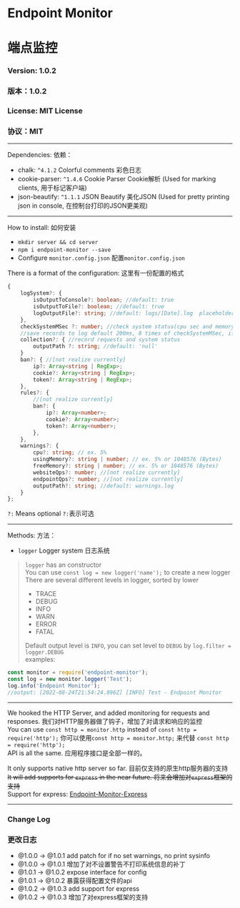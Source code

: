 # Endpoint Monitor
# 端点监控
### Version: 1.0.2
### 版本：1.0.2
### License: MIT License
### 协议：MIT
- - -
Dependencies: 依赖：  
- chalk: `^4.1.2` Colorful comments 彩色日志
- cookie-parser: `^1.4.6` Cookie Parser Cookie解析 (Used for marking clients, 用于标记客户端)
- json-beautify: `^1.1.1` JSON Beautify 美化JSON (Used for pretty printing json in console, 在控制台打印的JSON更美观)

- - -
How to install: 如何安装  
- `mkdir server && cd server`
- `npm i endpoint-monitor --save`
- Configure `monitor.config.json` 配置`monitor.config.json`

There is a format of the configuration: 这里有一份配置的格式
```typescript
{
    logSystem?: {
        isOutputToConsole?: boolean; //default: true
        isOutputToFile?: boolean; //default: true
        logOutputFile?: string; //default: logs/[Date].log  placeholders: [Date] [Hour] [Minute]
    },
    checkSystemMSec ?: number; //check system status(cpu sec and memory usage) per ms, default: 25
    //save records to log default 200ms, 8 times of checkSystemMSec, if no warnings
    collection?: { //record requests and system status
        outputPath ?: string; //default: 'null'
    }
    ban?: { //[not realize currently]
        ip?: Array<string | RegExp>;
        cookie?: Array<string | RegExp>;
        token?: Array<string | RegExp>;
    },
    rules?: {
        //[not realize currently]
        ban?: {
            ip?: Array<number>;
            cookie?: Array<number>;
            token?: Array<number>;
        },
    },
    warnings?: {
        cpu?: string; // ex. 5%
        usingMemory?: string | number; // ex. 5% or 1048576 (Bytes)
        freeMemory?: string | number; // ex. 5% or 1048576 (Bytes)
        websiteQps?: number; //[not realize currently]
        endpointQps?: number; //[not realize currently]
        outputPath?: string; //default: warnings.log
    }
};
```
`?:` Means optional `?:`表示可选
- - - 
Methods: 方法：   
- `logger` Logger system 日志系统
> `logger` has an constructor  
> You can use `const log = new logger('name');` to create a new logger  
> There are several different levels in logger, sorted by lower  
> - TRACE
> - DEBUG
> - INFO
> - WARN
> - ERROR
> - FATAL
>
> Default output level is `INFO`, you can set level to `DEBUG` by `log.filter = logger.DEBUG`  
> examples:
```javascript
const monitor = require('endpoint-monitor');
const log = new monitor.logger('Test');
log.info('Endpoint Monitor');
//output: [2022-08-24T21:54:24.896Z] [INFO] Test - Endpoint Monitor
```
- - -
We hooked the HTTP Server, and added monitoring for requests and responses. 我们对HTTP服务器做了钩子，增加了对请求和响应的监控  
You can use `const http = monitor.http` instead of `const http = require('http');` 你可以使用`const http = monitor.http;` 来代替 `const http = require('http');`  
API is all the same. 应用程序接口是全部一样的。  

It only supports native http server so far. 目前仅支持的原生http服务器的支持  
~~It will add supports for `express` in the near future. 将来会增加对`express`框架的支持~~  
Support for express: [Endpoint-Monitor-Express](https://www.npmjs.org/endpoint-monitor-express)
- - -
### Change Log
### 更改日志
- @1.0.0 -> @1.0.1 add patch for if no set warnings, no print sysinfo
- @1.0.0 -> @1.0.1 增加了对不设置警告不打印系统信息的补丁
- @1.0.1 -> @1.0.2 expose interface for config
- @1.0.1 -> @1.0.2 暴露获得配置文件的api
- @1.0.2 -> @1.0.3 add support for express
- @1.0.2 -> @1.0.3 增加了对express框架的支持